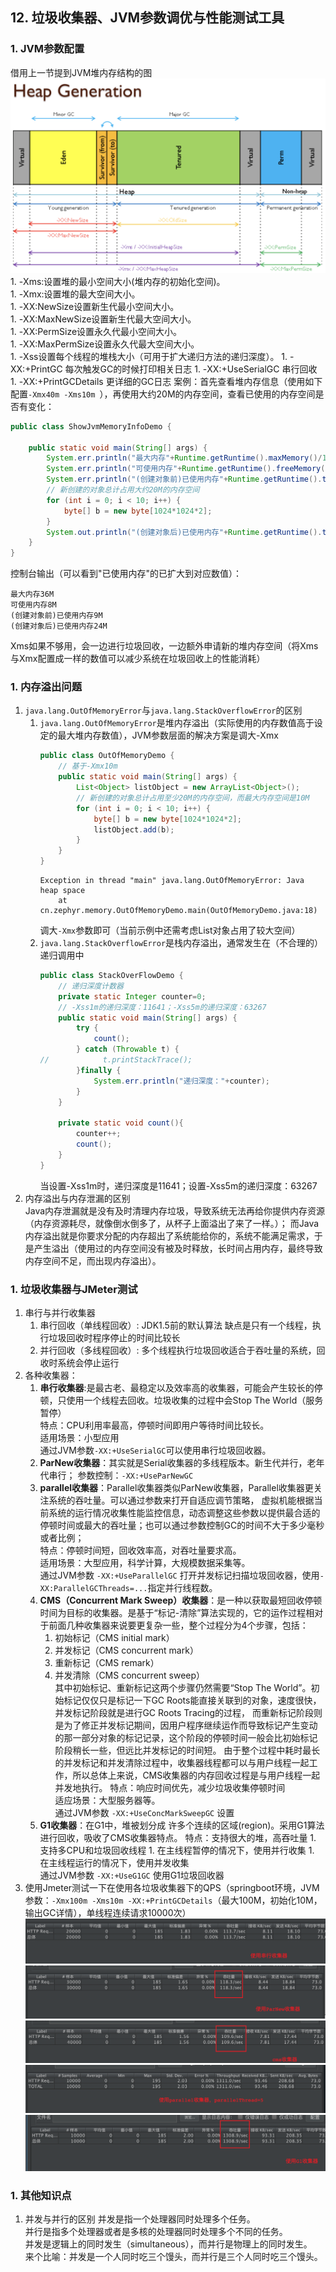## 12. 垃圾收集器、JVM参数调优与性能测试工具
### 1. JVM参数配置
借用上一节提到JVM堆内存结构的图    
![](src/main/resources/images/1201.png)   
    1. -Xms:设置堆的最小空间大小(堆内存的初始化空间)。    
    1. -Xmx:设置堆的最大空间大小。  
    1. -XX:NewSize设置新生代最小空间大小。  
    1. -XX:MaxNewSize设置新生代最大空间大小。  
    1. -XX:PermSize设置永久代最小空间大小。  
    1. -XX:MaxPermSize设置永久代最大空间大小。  
    1. -Xss设置每个线程的堆栈大小（可用于扩大递归方法的递归深度）。 
    1. -XX:+PrintGC 每次触发GC的时候打印相关日志
    1. -XX:+UseSerialGC 串行回收
    1. -XX:+PrintGCDetails 更详细的GC日志 
案例：首先查看堆内存信息（使用如下配置```-Xmx40m -Xms10m ```），再使用大约20M的内存空间，查看已使用的内存空间是否有变化：  
```java
public class ShowJvmMemoryInfoDemo {

    public static void main(String[] args) {
        System.err.println("最大内存"+Runtime.getRuntime().maxMemory()/1024/1024+"M");
        System.err.println("可使用内存"+Runtime.getRuntime().freeMemory()/1024/1024+"M");
        System.err.println("(创建对象前)已使用内存"+Runtime.getRuntime().totalMemory()/1024/1024+"M");
        // 新创建的对象总计占用大约20M的内存空间
        for (int i = 0; i < 10; i++) {
            byte[] b = new byte[1024*1024*2];
        }
        System.out.println("(创建对象后)已使用内存"+Runtime.getRuntime().totalMemory()/1024/1024+"M");
    }
}
```    
控制台输出（可以看到"已使用内存"的已扩大到对应数值）：  
```text
最大内存36M
可使用内存8M
(创建对象前)已使用内存9M
(创建对象后)已使用内存24M
```  
Xms如果不够用，会一边进行垃圾回收，一边额外申请新的堆内存空间（将Xms与Xmx配置成一样的数值可以减少系统在垃圾回收上的性能消耗）

### 1. 内存溢出问题
1. ```java.lang.OutOfMemoryError```与```java.lang.StackOverflowError```的区别
    1. ```java.lang.OutOfMemoryError```是堆内存溢出（实际使用的内存数值高于设定的最大堆内存数值），JVM参数层面的解决方案是调大-Xmx  
        ```java
        public class OutOfMemoryDemo {
            // 基于-Xmx10m
            public static void main(String[] args) {
                List<Object> listObject = new ArrayList<Object>();
                // 新创建的对象总计占用至少20M的内存空间，而最大内存空间是10M
                for (int i = 0; i < 10; i++) {
                    byte[] b = new byte[1024*1024*2];
                    listObject.add(b);
                }
            }
        }
        ```
        ```text
        Exception in thread "main" java.lang.OutOfMemoryError: Java heap space
        	at cn.zephyr.memory.OutOfMemoryDemo.main(OutOfMemoryDemo.java:18)
        ```
        调大```-Xmx```参数即可（当前示例中还需考虑List对象占用了较大空间）
    1. ```java.lang.StackOverflowError```是栈内存溢出，通常发生在（不合理的）递归调用中
        ```java
        public class StackOverFlowDemo {
            // 递归深度计数器
            private static Integer counter=0;
            // -Xss1m的递归深度：11641；-Xss5m的递归深度：63267
            public static void main(String[] args) {
                try {
                    count();
                } catch (Throwable t) {
        //            t.printStackTrace();
                }finally {
                    System.err.println("递归深度："+counter);
                }
            }
        
            private static void count(){
                counter++;
                count();
            }
        }
        ```  
        当设置-Xss1m时，递归深度是11641；设置-Xss5m的递归深度：63267
1. 内存溢出与内存泄漏的区别  
    Java内存泄漏就是没有及时清理内存垃圾，导致系统无法再给你提供内存资源（内存资源耗尽，就像倒水倒多了，从杯子上面溢出了来了一样。）；
    而Java内存溢出就是你要求分配的内存超出了系统能给你的，系统不能满足需求，于是产生溢出（使用过的内存空间没有被及时释放，长时间占用内存，最终导致内存空间不足，而出现内存溢出）。

### 1. 垃圾收集器与JMeter测试
1. 串行与并行收集器
   1. 串行回收（单线程回收）: JDK1.5前的默认算法 缺点是只有一个线程，执行垃圾回收时程序停止的时间比较长
   1. 并行回收（多线程回收）: 多个线程执行垃圾回收适合于吞吐量的系统，回收时系统会停止运行
1. 各种收集器：   
    1. __串行收集器__:是最古老、最稳定以及效率高的收集器，可能会产生较长的停顿，只使用一个线程去回收。垃圾收集的过程中会Stop The World（服务暂停）  
        特点：CPU利用率最高，停顿时间即用户等待时间比较长。  
        适用场景：小型应用    
        通过JVM参数```-XX:+UseSerialGC```可以使用串行垃圾回收器。  
    1. __ParNew收集器__：其实就是Serial收集器的多线程版本。新生代并行，老年代串行；
       参数控制：```-XX:+UseParNewGC```
    1. __parallel收集器__：Parallel收集器类似ParNew收集器，Parallel收集器更关注系统的吞吐量。可以通过参数来打开自适应调节策略，
    虚拟机能根据当前系统的运行情况收集性能监控信息，动态调整这些参数以提供最合适的停顿时间或最大的吞吐量；也可以通过参数控制GC的时间不大于多少毫秒或者比例；  
        特点：停顿时间短，回收效率高，对吞吐量要求高。  
        适用场景：大型应用，科学计算，大规模数据采集等。  
        通过JVM参数 ```-XX:+UseParallelGC``` 打开并发标记扫描垃圾回收器，使用```-XX:ParallelGCThreads=...```指定并行线程数。
    1. __CMS（Concurrent Mark Sweep）收集器__：是一种以获取最短回收停顿时间为目标的收集器。是基于“标记-清除”算法实现的，它的运作过程相对于前面几种收集器来说要更复杂一些，整个过程分为4个步骤，包括： 
       1. 初始标记（CMS initial mark）
       1. 并发标记（CMS concurrent mark）
       1. 重新标记（CMS remark）
       1. 并发清除（CMS concurrent sweep）    
       其中初始标记、重新标记这两个步骤仍然需要“Stop The World”。初始标记仅仅只是标记一下GC Roots能直接关联到的对象，速度很快，并发标记阶段就是进行GC Roots Tracing的过程，
       而重新标记阶段则是为了修正并发标记期间，因用户程序继续运作而导致标记产生变动的那一部分对象的标记记录，这个阶段的停顿时间一般会比初始标记阶段稍长一些，但远比并发标记的时间短。
       由于整个过程中耗时最长的并发标记和并发清除过程中，收集器线程都可以与用户线程一起工作，所以总体上来说，CMS收集器的内存回收过程是与用户线程一起并发地执行。
       特点：响应时间优先，减少垃圾收集停顿时间  
       适应场景：大型服务器等。  
       通过JVM参数 ```-XX:+UseConcMarkSweepGC``` 设置 
    1. __G1收集器__：在G1中，堆被划分成 许多个连续的区域(region)。采用G1算法进行回收，吸收了CMS收集器特点。
       特点：支持很大的堆，高吞吐量
            1. 支持多CPU和垃圾回收线程
            1. 在主线程暂停的情况下，使用并行收集
            1. 在主线程运行的情况下，使用并发收集  
        通过JVM参数 ```-XX:+UseG1GC``` 使用G1垃圾回收器
1. 使用Jmeter测试一下在使用各垃圾收集器下的QPS（springboot环境，JVM参数：```-Xmx100m -Xms10m -XX:+PrintGCDetails```（最大100M，初始化10M，输出GC详情），单线程连续请求10000次）
    ![](src/main/resources/images/1202.png)    
    ![](src/main/resources/images/1203.png)    
    ![](src/main/resources/images/1204.png)    
    ![](src/main/resources/images/1205.png)    
    ![](src/main/resources/images/1206.png)    
       
### 1. 其他知识点
1. 并发与并行的区别 
    并发是指一个处理器同时处理多个任务。   
    并行是指多个处理器或者是多核的处理器同时处理多个不同的任务。   
    并发是逻辑上的同时发生（simultaneous），而并行是物理上的同时发生。   
    来个比喻：并发是一个人同时吃三个馒头，而并行是三个人同时吃三个馒头。  